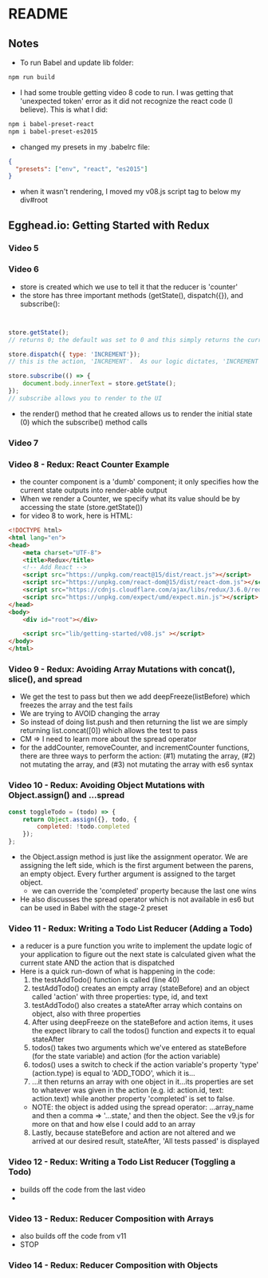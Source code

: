 # README

## Notes
- To run Babel and update lib folder:

```sh
npm run build
```
- I had some trouble getting video 8 code to run.  I was getting that 'unexpected
token' error as it did not recognize the react code (I believe).  This is what I did:
```sh
npm i babel-preset-react
npm i babel-preset-es2015
```
  - changed my presets in my .babelrc file:
```json
{
  "presets": ["env", "react", "es2015"]
}
```
  - when it wasn't rendering, I moved my v08.js script tag to below my div#root

## Egghead.io: Getting Started with Redux

### Video 5

### Video 6

- store is created which we use to tell it that the reducer is 'counter'
- the store has three important methods (getState(), dispatch({}), and subscribe():
```javascript


store.getState();
// returns 0; the default was set to 0 and this simply returns the current state

store.dispatch({ type: 'INCREMENT'});
// this is the action, 'INCREMENT'.  As our logic dictates, 'INCREMENT' adds 1 to state

store.subscribe(() => {
	document.body.innerText = store.getState();
});
// subscribe allows you to render to the UI
```

- the render() method that he created allows us to render the initial state (0)
which the subscribe() method calls

### Video 7


### Video 8 - Redux: React Counter Example
- the counter component is a 'dumb' component; it only specifies how the current
state outputs into render-able output
- When we render a Counter, we specify what its value should be by accessing the
state (store.getState())
- for video 8 to work, here is HTML:

```html
<!DOCTYPE html>
<html lang="en">
<head>
	<meta charset="UTF-8">
	<title>Redux</title>
	<!-- Add React -->
	<script src="https://unpkg.com/react@15/dist/react.js"></script>
	<script src="https://unpkg.com/react-dom@15/dist/react-dom.js"></script>
	<script src="https://cdnjs.cloudflare.com/ajax/libs/redux/3.6.0/redux.js"></script>
	<script src="https://unpkg.com/expect/umd/expect.min.js"></script>
</head>
<body>
	<div id="root"></div>

	<script src="lib/getting-started/v08.js" ></script>
</body>
</html>
```

### Video 9 - Redux: Avoiding Array Mutations with concat(), slice(), and spread
- We get the test to pass but then we add deepFreeze(listBefore) which freezes the
array and the test fails
- We are trying to AVOID changing the array
- So instead of doing list.push and then returning the list we are simply returning
list.concat([0]) which allows the test to pass
- CM => I need to learn more about the spread operator
- for the addCounter, removeCounter, and incrementCounter functions, there are three ways
to perform the action: (#1) mutating the array, (#2) not mutating the array, and (#3) not 
mutating the array with es6 syntax


### Video 10 - Redux: Avoiding Object Mutations with Object.assign() and ...spread
```javascript
const toggleTodo = (todo) => {
	return Object.assign({}, todo, {
		completed: !todo.completed
	});
};
```
- the Object.assign method is just like the assignment operator.  We are assigning the
left side, which is the first argument between the parens, an empty object. Every further
argument is assigned to the target object.
  - we can override the 'completed' property because the last one wins
- He also discusses the spread operator which is not available in es6 but can be used
in Babel with the stage-2 preset

### Video 11 - Redux: Writing a Todo List Reducer (Adding a Todo)
- a reducer is a pure function you write to implement the update logic of your application
to figure out the next state is calculated given what the current state AND the action
that is dispatched
- Here is a quick run-down of what is happening in the code:
  1. the testAddTodo() function is called (line 40)
  2. testAddTodo() creates an empty array (stateBefore) and an object called 'action' with
  three properties: type, id, and text
  3. testAddTodo() also creates a stateAfter array which contains on object, also with three
  properties
  4. After using deepFreeze on the stateBefore and action items, it uses the expect library
  to call the todos() function and expects it to equal stateAfter
  5. todos() takes two arguments which we've entered as stateBefore (for the state variable)
  and action (for the action variable)
  6. todos() uses a switch to check if the action variable's property 'type' (action.type) is 
  equal to 'ADD_TODO', which it is...
  7. ...it then returns an array with one object in it...its properties are set to whatever
  was given in the action (e.g. id: action.id, text: action.text) while another property
  'completed' is set to false.
    - NOTE: the object is added using the spread operator: ...array_name and then a comma =>
    '...state,' and then the object.  See the v9.js for more on that and how else I could add
    to an array
  8. Lastly, because stateBefore and action are not altered and we arrived at our desired
  result, stateAfter, 'All tests passed' is displayed

### Video 12 - Redux: Writing a Todo List Reducer (Toggling a Todo)
- builds off the code from the last video
- 

### Video 13 - Redux: Reducer Composition with Arrays
- also builds off the code from v11
- STOP

### Video 14 - Redux: Reducer Composition with Objects 


